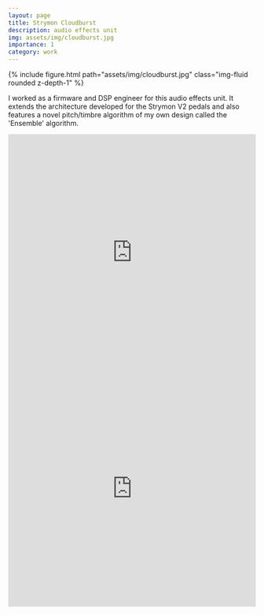 ```yaml
---
layout: page
title: Strymon Cloudburst
description: audio effects unit
img: assets/img/cloudburst.jpg
importance: 1
category: work
---
```


<div class="row">
    <div class="col-sm mt-3 mt-md-0">
        {% include figure.html path="assets/img/cloudburst.jpg" class="img-fluid rounded z-depth-1" %}
    </div>
</div>

I worked as a firmware and DSP engineer for this audio effects unit. It extends the architecture developed for the Strymon V2 pedals and also features a novel pitch/timbre algorithm of my own design called the 'Ensemble' algorithm.

<div class="row">
    <div class="col-sm mt-3 mt-md-0">
        <iframe width="100%" height="480" src="https://www.youtube.com/embed/rzS2GJOqDrc" title="Introducing Cloudburst Ambient Reverb With Ensemble | Strymon" frameborder="0" allow="accelerometer; autoplay; clipboard-write; encrypted-media; gyroscope; picture-in-picture; web-share" allowfullscreen></iframe>
    </div>
</div>

<div class="row">
    <div class="col-sm mt-3 mt-md-0">
        <iframe width="100%" height="480" src="https://www.youtube.com/embed/bH5TNV9oBH8" title="Strymon Cloudburst Ambient Reverb – Deep Dive with Sound Designers Pete Celi and Dean Miller" frameborder="0" allow="accelerometer; autoplay; clipboard-write; encrypted-media; gyroscope; picture-in-picture; web-share" allowfullscreen></iframe>
    </div>
</div>